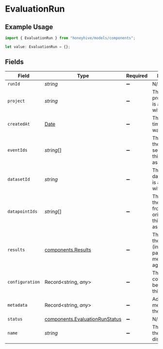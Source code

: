 # EvaluationRun

## Example Usage

```typescript
import { EvaluationRun } from "honeyhive/models/components";

let value: EvaluationRun = {};
```

## Fields

| Field                                                                                         | Type                                                                                          | Required                                                                                      | Description                                                                                   |
| --------------------------------------------------------------------------------------------- | --------------------------------------------------------------------------------------------- | --------------------------------------------------------------------------------------------- | --------------------------------------------------------------------------------------------- |
| `runId`                                                                                       | *string*                                                                                      | :heavy_minus_sign:                                                                            | N/A                                                                                           |
| `project`                                                                                     | *string*                                                                                      | :heavy_minus_sign:                                                                            | The UUID of the project this run is associated with                                           |
| `createdAt`                                                                                   | [Date](https://developer.mozilla.org/en-US/docs/Web/JavaScript/Reference/Global_Objects/Date) | :heavy_minus_sign:                                                                            | The date and time the run was created                                                         |
| `eventIds`                                                                                    | *string*[]                                                                                    | :heavy_minus_sign:                                                                            | The UUIDs of the sessions/events this run is associated with                                  |
| `datasetId`                                                                                   | *string*                                                                                      | :heavy_minus_sign:                                                                            | The UUID of the dataset this run is associated with                                           |
| `datapointIds`                                                                                | *string*[]                                                                                    | :heavy_minus_sign:                                                                            | The UUIDs of the datapoints from the original dataset this run is associated with             |
| `results`                                                                                     | [components.Results](../../models/components/results.md)                                      | :heavy_minus_sign:                                                                            | The results of the evaluation (including pass/fails and metric aggregations)                  |
| `configuration`                                                                               | Record<string, *any*>                                                                         | :heavy_minus_sign:                                                                            | The configuration being used for this run                                                     |
| `metadata`                                                                                    | Record<string, *any*>                                                                         | :heavy_minus_sign:                                                                            | Additional metadata for the run                                                               |
| `status`                                                                                      | [components.EvaluationRunStatus](../../models/components/evaluationrunstatus.md)              | :heavy_minus_sign:                                                                            | N/A                                                                                           |
| `name`                                                                                        | *string*                                                                                      | :heavy_minus_sign:                                                                            | The name of the run to be displayed                                                           |
